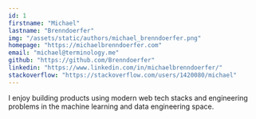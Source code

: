 ```yaml
---
id: 1
firstname: "Michael"
lastname: "Brenndoerfer"
img: "/assets/static/authors/michael_brenndoerfer.png"
homepage: "https://michaelbrenndoerfer.com"
email: "michael@terminology.me"
github: "https://github.com/Brenndoerfer"
linkedin: "https://www.linkedin.com/in/michaelbrenndoerfer/"
stackoverflow: "https://stackoverflow.com/users/1420080/michael"
---
```


I enjoy building products using modern web tech stacks and engineering problems in the machine learning and data engineering space.

